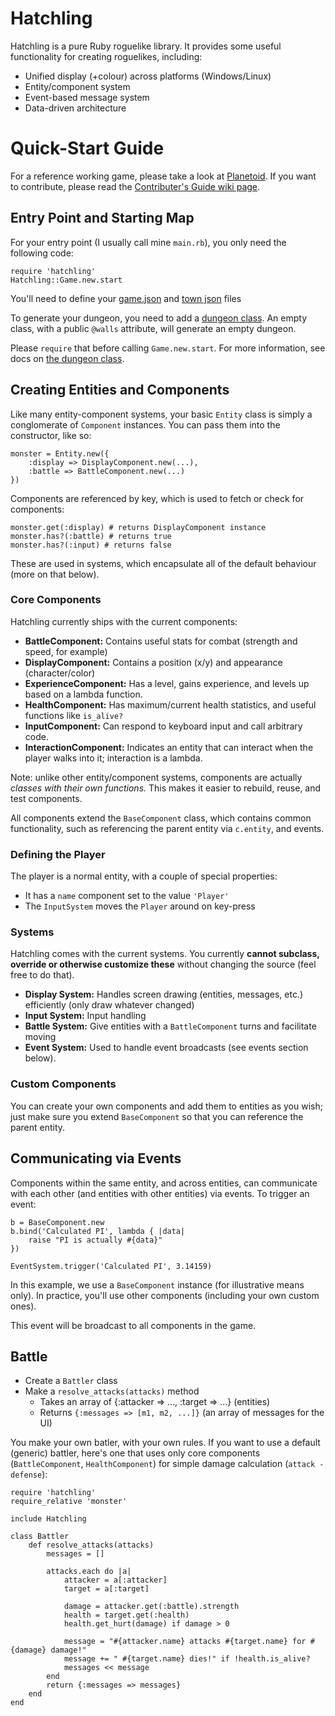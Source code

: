 # Hatchling

Hatchling is a pure Ruby roguelike library. It provides some useful functionality for creating roguelikes, including:

- Unified display (+colour) across platforms (Windows/Linux)
- Entity/component system
- Event-based message system
- Data-driven architecture

# Quick-Start Guide

For a reference working game, please take a look at [Planetoid](https://github.com/deengames/Hatchling). If you want to contribute, please read the [Contributer's Guide wiki page](https://github.com/deengames/Hatchling/wiki/Contributer's-Guide).

## Entry Point and Starting Map

For your entry point (I usually call mine `main.rb`), you only need the following code:

```
require 'hatchling'
Hatchling::Game.new.start
```

You'll need to define your [game.json](https://github.com/deengames/Hatchling/wiki/Content-Creation#gamejson) and [town json](https://github.com/deengames/Hatchling/wiki/Content-Creation#map-definition) files

To generate your dungeon, you need to add a [dungeon class](https://github.com/deengames/Hatchling/wiki/Content-Creation#the-dungeon-class). An empty class, with a public `@walls` attribute, will generate an empty dungeon.

Please `require` that before calling `Game.new.start`. For more information, see docs on [the dungeon class](https://github.com/deengames/Hatchling/wiki/Content-Creation#the-dungeon-class).

## Creating Entities and Components

Like many entity-component systems, your basic `Entity` class is simply a conglomerate of `Component` instances. You can pass them into the constructor, like so:

```
monster = Entity.new({
	:display => DisplayComponent.new(...),
	:battle => BattleComponent.new(...)
})
```

Components are referenced by key, which is used to fetch or check for components:

```
monster.get(:display) # returns DisplayComponent instance
monster.has?(:battle) # returns true
monster.has?(:input) # returns false
```

These are used in systems, which encapsulate all of the default behaviour (more on that below).

### Core Components

Hatchling currently ships with the current components:

- **BattleComponent:** Contains useful stats for combat (strength and speed, for example)
- **DisplayComponent:** Contains a position (x/y) and appearance (character/color)
- **ExperienceComponent:** Has a level, gains experience, and levels up based on a lambda function.
- **HealthComponent:** Has maximum/current health statistics, and useful functions like `is_alive?`
- **InputComponent:** Can respond to keyboard input and call arbitrary code.
- **InteractionComponent:** Indicates an entity that can interact when the player walks into it; interaction is a lambda.

Note: unlike other entity/component systems, components are actually *classes with their own functions.* This makes it easier to rebuild, reuse, and test components.

All components extend the `BaseComponent` class, which contains common functionality, such as referencing the parent entity via `c.entity`, and events.

### Defining the Player

The player is a normal entity, with a couple of special properties:
- It has a `name` component set to the value `'Player'`
- The `InputSystem` moves the `Player` around on key-press

### Systems

Hatchling comes with the current systems. You currently **cannot subclass, override or otherwise customize these** without changing the source (feel free to do that).

- **Display System:** Handles screen drawing (entities, messages, etc.) efficiently (only draw whatever changed)
- **Input System:** Input handling
- **Battle System:** Give entities with a `BattleComponent` turns and facilitate moving
- **Event System:** Used to handle event broadcasts (see events section below).

### Custom Components

You can create your own components and add them to entities as you wish; just make sure you extend `BaseComponent` so that you can reference the parent entity.

## Communicating via Events

Components within the same entity, and across entities, can communicate with each other (and entities with other entities) via events. To trigger an event:

```
b = BaseComponent.new
b.bind('Calculated PI', lambda { |data|
	raise "PI is actually #{data}"
})

EventSystem.trigger('Calculated PI', 3.14159)
```

In this example, we use a `BaseComponent` instance (for illustrative means only). In practice, you'll use other components (including your own custom ones).

This event will be broadcast to all components in the game.

## Battle
- Create a `Battler` class
- Make a `resolve_attacks(attacks)` method
    - Takes an array of {:attacker => ..., :target => ...} (entities)
    - Returns `{:messages => [m1, m2, ...]}` (an array of messages for the UI)

You make your own batler, with your own rules. If you want to use a default (generic) battler, here's one that uses only core components (`BattleComponent`, `HealthComponent`) for simple damage calculation (`attack - defense`):

```
require 'hatchling'
require_relative 'monster'

include Hatchling

class Battler
	def resolve_attacks(attacks)
		messages = []		
		
		attacks.each do |a|
			attacker = a[:attacker]
			target = a[:target]
						
			damage = attacker.get(:battle).strength
			health = target.get(:health)			
			health.get_hurt(damage) if damage > 0
									
			message = "#{attacker.name} attacks #{target.name} for #{damage} damage!"
			message += " #{target.name} dies!" if !health.is_alive?
			messages << message
		end
		return {:messages => messages}
	end
end
```
